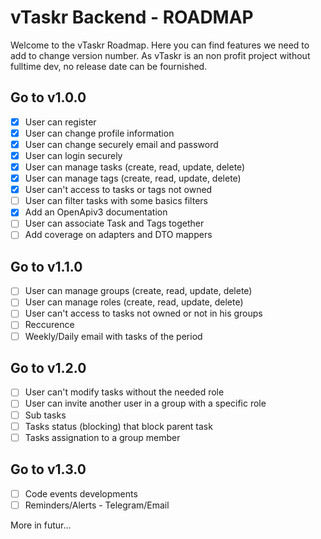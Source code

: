 # vTaskr Backend - ROADMAP

Welcome to the vTaskr Roadmap.
Here you can find features we need to add to change version number.
As vTaskr is an non profit project without fulltime dev, no release date can be fournished.

## Go to v1.0.0
- [x] User can register
- [x] User can change profile information
- [x] User can change securely email and password
- [x] User can login securely
- [x] User can manage tasks (create, read, update, delete)
- [x] User can manage tags (create, read, update, delete)
- [x] User can't access to tasks or tags not owned
- [ ] User can filter tasks with some basics filters
- [x] Add an OpenApiv3 documentation
- [ ] User can associate Task and Tags together
- [ ] Add coverage on adapters and DTO mappers

## Go to v1.1.0
- [ ] User can manage groups (create, read, update, delete)
- [ ] User can manage roles (create, read, update, delete)
- [ ] User can't access to tasks not owned or not in his groups
- [ ] Reccurence
- [ ] Weekly/Daily email with tasks of the period

## Go to v1.2.0
- [ ] User can't modify tasks without the needed role
- [ ] User can invite another user in a group with a specific role
- [ ] Sub tasks
- [ ] Tasks status (blocking) that block parent task
- [ ] Tasks assignation to a group member

## Go to v1.3.0
- [ ] Code events developments
- [ ] Reminders/Alerts - Telegram/Email

More in futur...
